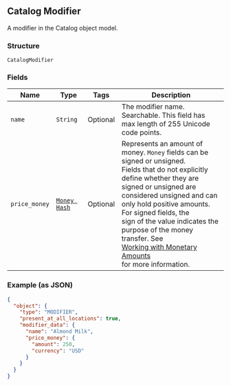 ## Catalog Modifier

A modifier in the Catalog object model.

### Structure

`CatalogModifier`

### Fields

| Name | Type | Tags | Description |
|  --- | --- | --- | --- |
| `name` | `String` | Optional | The modifier name. Searchable. This field has max length of 255 Unicode code points. |
| `price_money` | [`Money Hash`](/doc/models/money.md) | Optional | Represents an amount of money. `Money` fields can be signed or unsigned.<br>Fields that do not explicitly define whether they are signed or unsigned are<br>considered unsigned and can only hold positive amounts. For signed fields, the<br>sign of the value indicates the purpose of the money transfer. See<br>[Working with Monetary Amounts](https://developer.squareup.com/docs/build-basics/working-with-monetary-amounts)<br>for more information. |

### Example (as JSON)

```json
{
  "object": {
    "type": "MODIFIER",
    "present_at_all_locations": true,
    "modifier_data": {
      "name": "Almond Milk",
      "price_money": {
        "amount": 250,
        "currency": "USD"
      }
    }
  }
}
```

